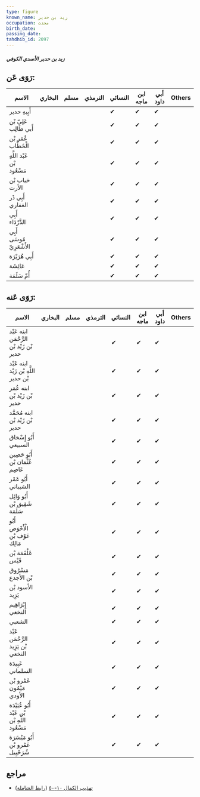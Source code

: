 ```yaml
---
type: figure
known_name: زيد بن حدير
occupation: محدث
birth_date:
passing_date:
tahdhib_id: 2097
---
```

##### زيد بن حدير الأسدي الكوفي

## رَوَى عَن:
| الاسم                      | البخاري | مسلم | الترمذي | النسائي | ابن ماجه | أبي داود | Others |
| -------------------------- | ------- | ---- | ------- | ------- | -------- | -------- | ------ |
| أَبِيهِ حدير               |         |      |         | ✔       | ✔        | ✔        |        |
| عَلِيّ بْن أَبي طَالِب     |         |      |         | ✔       | ✔        | ✔        |        |
| عُمَر بْن الْخَطَّاب       |         |      |         | ✔       | ✔        | ✔        |        |
| عَبْد اللَّهِ بْن مَسْعُود |         |      |         | ✔       | ✔        | ✔        |        |
| خباب بْن الأرت             |         |      |         | ✔       | ✔        | ✔        |        |
| أَبِي ذَر الغفاري          |         |      |         | ✔       | ✔        | ✔        |        |
| أَبِي الدَّرْدَاء          |         |      |         | ✔       | ✔        | ✔        |        |
| أَبِي مُوسَى الأَشْعَرِيّ  |         |      |         | ✔       | ✔        | ✔        |        |
| أَبِي هُرَيْرَة            |         |      |         | ✔       | ✔        | ✔        |        |
| عَائِشَة                   |         |      |         | ✔       | ✔        | ✔        |        |
| أُمّ سَلَمَة               |         |      |         | ✔       | ✔        | ✔        |        |
## رَوَى عَنه:
| الاسم                                          | البخاري | مسلم | الترمذي | النسائي | ابن ماجه | أبي داود | Others |
| ---------------------------------------------- | ------- | ---- | ------- | ------- | -------- | -------- | ------ |
| ابنه عَبْد الرَّحْمَن بْن زَيْد بْن حدير       |         |      |         | ✔       | ✔        | ✔        |        |
| ابنه عَبْد اللَّهِ بْن زَيْد بْن حدير          |         |      |         | ✔       | ✔        | ✔        |        |
| ابنه عُمَر بْن زَيْد بْن حدير                  |         |      |         | ✔       | ✔        | ✔        |        |
| ابنه مُحَمَّد بْن زَيْد بْن حدير               |         |      |         | ✔       | ✔        | ✔        |        |
| أَبُو إِسْحَاق السبيعي                         |         |      |         | ✔       | ✔        | ✔        |        |
| أَبُو حَصِين عُثْمَان بْن عَاصِم               |         |      |         | ✔       | ✔        | ✔        |        |
| أَبُو عَمْر الشيباني                           |         |      |         | ✔       | ✔        | ✔        |        |
| أَبُو وَائِل شَقِيق بْن سَلَمَة                |         |      |         | ✔       | ✔        | ✔        |        |
| أَبُو الْأَحْوَص عَوْف بْن مَالِك              |         |      |         | ✔       | ✔        | ✔        |        |
| عَلْقَمَة بْن قَيْس                            |         |      |         | ✔       | ✔        | ✔        |        |
| مَسْرُوق بْن الأجدع                            |         |      |         | ✔       | ✔        | ✔        |        |
| الأسود بْن يَزِيد                              |         |      |         | ✔       | ✔        | ✔        |        |
| إِبْرَاهِيم النخعي                             |         |      |         | ✔       | ✔        | ✔        |        |
| الشعبي                                         |         |      |         | ✔       | ✔        | ✔        |        |
| عَبْد الرَّحْمَن بْن يَزِيد النخعي             |         |      |         | ✔       | ✔        | ✔        |        |
| عَبِيدَة السلماني                              |         |      |         | ✔       | ✔        | ✔        |        |
| عَمْرو بْن مَيْمُون الأودي                     |         |      |         | ✔       | ✔        | ✔        |        |
| أَبُو عُبَيْدَة بْن عَبْد اللَّهِ بْن مَسْعُود |         |      |         | ✔       | ✔        | ✔        |        |
| أَبُو مَيْسَرَة عَمْرو بْن شُرَحْبِيل          |         |      |         | ✔       | ✔        | ✔        |        |
## مراجع
- [تهذيب الكمال ١٠-٥٠](obsidian://open?vault=Tahdhib-al-Kamal&file=Figures/٢٠٩٧-زيد%20بن%20حدير%20الأسدي%20الكوفي) ([رابط الشاملة](https://shamela.ws/book/3722/4822))